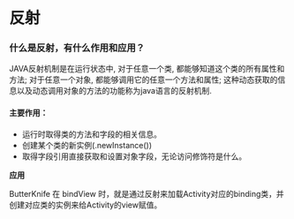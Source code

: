# 反射

### 什么是反射，有什么作用和应用？

JAVA反射机制是在运行状态中, 对于任意一个类, 都能够知道这个类的所有属性和方法; 对于任意一个对象, 都能够调用它的任意一个方法和属性; 这种动态获取的信息以及动态调用对象的方法的功能称为java语言的反射机制.

#### 主要作用：

* 运行时取得类的方法和字段的相关信息。
* 创建某个类的新实例\(.newInstance\(\)\)
* 取得字段引用直接获取和设置对象字段，无论访问修饰符是什么。

**应用**

ButterKnife 在 bindView 时，就是通过反射来加载Activity对应的binding类，并创建对应类的实例来给Activity的view赋值。

